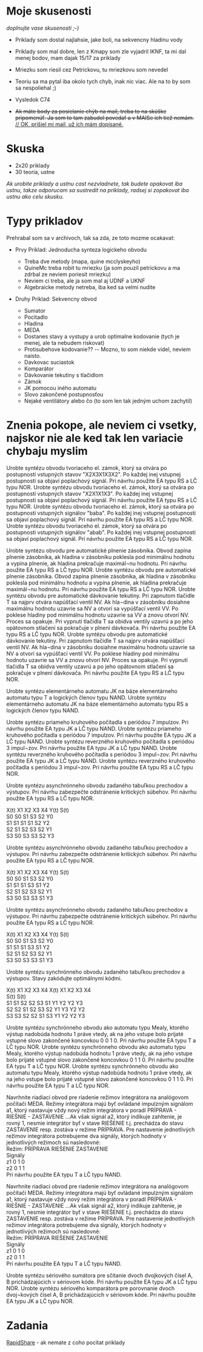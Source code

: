 # Moje skusenosti

*doplnujte vase skusenosti ;-)*

- Priklady som dostal najlahsie, jake boli, na sekvencny hladinu vody
- Priklady som mal dobre, len z Kmapy som zle vyjadril IKNF, ta mi dal menej bodov, mam dajak 15/17 za priklady
- Mriezku som riesil cez Petrickovu, tu mriezkovu som nevedel
- Teoriu sa ma pytal iba okolo tych chyb, inak nic viac. Ale na to by som sa nespoliehal ;)
- Vysledok C74

- <del>Ak máte body za posielanie chýb na mail, treba to na skúške pripomenúť. Ja som to tam zabudol povedať a v MAISe ich tiež nemám.</del> <ins>// OK, prišiel mi mail, už ich mám dopísané.</ins>

# Skuska

- 2x20 priklady
- 30 teoria, ustne

*Ak urobite priklady a ustnu cast nezvladnete, tak budete opakovat iba ustnu, takze odporucam sa sustredit na priklady, radsej si zopakovat iba ustnu ako celu skusku.*

# Typy prikladov

Prehrabal som sa v archivoch, tak sa zda, ze toto mozme ocakavat:

- Prvy Priklad: Jednoducha synteza logickeho obvodu
  - Treba dve metody  (mapa, quine mcclyskeyho)
  - QuineMc treba robit tu mriezku (ja som pouzil petrickovu a ma zdrbal ze neviem poriesit mriezku)
  - Neviem ci treba, ale ja som mal aj UDNF a UKNF
  - Algebraicke metody netreba, iba ked sa velmi nudite

- Druhy Priklad: Sekvencny obvod
  - Sumator
  - Pocitadlo
  - Hladina
  - MEDA
  - Dostanes stavy a vystupy a urob optimalne kodovanie (tych je menej, ale ta nebudem riskovat)
  - Protisubehove kodovanie?? -- Mozno, to som niekde videl, neviem naisto.
  - Davkovac suciastok
  - Komparátor
  - Dávkovanie tekutiny s tlačidlom
  - Zámok
  - JK pomocou iného automatu
  - Slovo zakončené postupnosťou
  - Nejaké ventilátory alebo čo (to som len tak jedným uchom zachytil)

# Znenia pokope, ale neviem ci vsetky, najskor nie ale ked tak len variacie chybaju myslim

Urobte syntézu obvodu tvoriaceho el. zámok, ktorý sa otvára po postupnosti vstupných stavov "X2X3X1X3X2". Po každej inej vstupnej postupnosti sa objaví poplachový signál. Pri návrhu použite EA typu RS a LČ typu NOR.
Urobte syntézu obvodu tvoriaceho el. zámok, ktorý sa otvára po postupnosti vstupných stavov "X2X1X1X3". Po každej inej vstupnej postupnosti sa objaví poplachový signál. Pri návrhu použite EA typu RS a LČ typu NOR.
Urobte syntézu obvodu tvoriaceho el. zámok, ktorý sa otvára po postupnosti vstupných signálov "baba". Po každej inej vstupnej postupnosti sa objaví poplachový signál. Pri návrhu použite EA typu RS a LČ typu NOR.
Urobte syntézu obvodu tvoriaceho el. zámok, ktorý sa otvára po postupnosti vstupných signálov "abab". Po každej inej vstupnej postupnosti sa objaví poplachový signál. Pri návrhu použite EA typu RS a LČ typu NOR.


Urobte syntézu obvodu pre automatické plnenie zásobníka. Obvod zapína plnenie zásobníka, ak hladina v zásobníku poklesla pod minimálnu hodnotu a vypína plnenie, ak hladina prekračuje maximál¬nu hodnotu. Pri návrhu použite EA typu RS a LČ typu NOR.
Urobte syntézu obvodu pre automatické plnenie zásobníka. Obvod zapína plnenie zásobníka, ak hladina v zásobníku poklesla pod minimálnu hodnotu a vypína plnenie, ak hladina prekračuje maximál¬nu hodnotu. Pri návrhu použite EA typu RS a LČ typu NOR.
Urobte syntézu obvodu pre automatické dávkovanie tekutiny. Pri zapnutom tlačidle T sa najprv otvára napúšťací ventil NV. Ak hla¬dina v zásobníku dosiahne maximálnu hodnotu uzavrie sa NV a otvorí sa vypúšťací ventil VV. 
Po poklese hladiny pod minimálnu hodnotu uzavrie sa VV a znovu otvorí NV. Proces sa opakuje. Pri vypnutí tlačidla T sa obidva ventily uzavrú a po jeho opätovnom stlačení sa pokračuje v plnení dávkovača. Pri návrhu použite EA typu RS a LČ typu NOR.
Urobte syntézu obvodu pre automatické dávkovanie tekutiny. Pri zapnutom tlačidle T sa najprv otvára napúšťací ventil NV. Ak hla¬dina v zásobníku dosiahne maximálnu hodnotu uzavrie sa NV a otvorí sa vypúšťací ventil VV. 
Po poklese hladiny pod minimálnu hodnotu uzavrie sa VV a znovu otvorí NV. Proces sa opakuje. Pri vypnutí tlačidla T sa obidva ventily uzavrú a po jeho opätovnom stlačení sa pokračuje v plnení dávkovača. Pri návrhu použite EA typu RS a LČ typu NOR.

Urobte syntézu elementárneho automatu JK na báze elementárneho automatu typu T a logických členov typu NAND.
Urobte syntézu elementárneho automatu JK na báze elementárneho automatu typu RS a logických členov typu NAND.


Urobte syntézu priameho kruhového počítadla s periódou 7 impulzov. Pri návrhu použite EA typu JK a LČ typu NAND.
Urobte syntézu priameho kruhového počítadla s periódou 7 impulzov. Pri návrhu použite EA typu JK a LČ typu NAND.
Urobte syntézu reverzného kruhového počítadla s periódou 3 impul¬zov. Pri návrhu použite EA typu JK a LČ typu NAND.
Urobte syntézu reverzného kruhového počítadla s periódou 3 impul¬zov. Pri návrhu použite EA typu JK a LČ typu NAND.
Urobte syntézu reverzného kruhového počítadla s periódou 3 impul¬zov. Pri návrhu použite EA typu RS a LČ typu NOR. 


Urobte syntézu asynchrónneho obvodu zadaného tabuľkou prechodov a výstupov. Pri návrhu zabezpečte odstránenie kritických súbehov.
Pri návrhu použite EA typu RS a LČ typu NOR.

                                      
  X(t)  	X1   X2   X3   X4      Y(t) 
 S(t)            
S0      	S0   S1   S3   S2   	Y0  
S1   	        S1   S1   S1   S2   	Y2  
S2   	        S1   S2   S3   S2   	Y1  
S3   	        S0   S3   S3   S2  	Y3   

Urobte syntézu asynchrónneho obvodu zadaného tabuľkou prechodov a výstupov. Pri návrhu zabezpečte odstránenie kritických súbehov.
Pri návrhu použite EA typu RS a LČ typu NOR.
                                      
  X(t)  	X1   X2   X3   X4   	Y(t) 
 S(t)            
S0   		S0   S1   S3   S2   	Y0  
S1   		S1   S1   S3   S1   	Y2  
S2   		S1   S2   S3   S2   	Y1  
S3   		S0   S3   S3   S1   	Y3  

Urobte syntézu asynchrónneho obvodu zadaného tabuľkou prechodov a výstupov. Pri návrhu zabezpečte odstránenie kritických súbehov.
Pri návrhu použite EA typu RS a LČ typu NOR.
                                      
  X(t)  	X1   X2   X3   X4   	Y(t) 
 S(t)            
S0  	 	S0   S1   S3   S2  	Y0  
S1   		S1   S1   S3   S1  	Y2  
S2   		S1   S2   S3   S2   	Y1  
S3   		S0   S3   S3   S1   	Y3  


Urobte syntézu synchrónneho obvodu zadaného tabuľkou prechodov a výstupov. Stavy zakódujte optimálnymi kódmi.
                                                                 
  X(t)  	X1   X2   X3   X4 	   	  X(t)  	X1   X2   X3   X4  
 S(t)           				 S(t)          
S1  		S1   S2   S2   S3   		S1   		Y1   Y2   Y2   Y3  
S2   		S2   S1   S2   S3    		S2   		Y1   Y3   Y2   Y2  
S3   		S3   S2   S2   S1   	 	S3  	 	Y1   Y2   Y2   Y3 


Urobte syntézu synchrónneho obvodu ako automatu typu Mealy, ktorého výstup nadobúda hodnotu 1 práve vtedy, ak na jeho vstupe bolo prijaté vstupné slovo zakončené koncovkou 0 0 1 0. Pri návrhu použite EA typu T a LČ typu NOR.
Urobte syntézu synchrónneho obvodu ako automatu typu Mealy, ktorého výstup nadobúda hodnotu 1 práve vtedy, ak na jeho vstupe bolo prijaté vstupné slovo zakončené koncovkou 0 1 1 0. Pri návrhu použite EA typu T a LČ typu NOR.
Urobte syntézu synchrónneho obvodu ako automatu typu Mealy, ktorého výstup nadobúda hodnotu 1 práve vtedy, ak na jeho vstupe bolo prijaté vstupné slovo zakončené koncovkou 0 1 1 0. Pri návrhu použite EA typu T a LČ typu NOR.


Navrhnite riadiaci obvod pre riadenie režimov integrátora na analógovom počítači MEDA. Režimy integrátora majú byť ovládané impulzným signálom a1, ktorý nastavuje vždy nový režim integrátora v poradí PRÍPRAVA - RIEŠNIE - ZASTAVENIE ...Ak však signál a2, ktorý indikuje zahltenie, je rovný 1, nesmie integrátor byť v stave RIEŠENIE t.j. prechádza do stavu ZASTAVENIE resp. zostáva v režime PRÍPRAVA. Pre nastavenie jednotlivých režimov integrátora potrebujeme dva signály, ktorých hodnoty v jednotlivých režimoch sú nasledovné:                                                              
  Režim:   PRÍPRAVA   RIEŠENIE   ZASTAVENIE                                                               
  Signály        
  z1   0   1   0  
  z2   0   1   1  
Pri návrhu použite EA typu T a LČ typu NAND.

Navrhnite riadiaci obvod pre riadenie režimov integrátora na analógovom počítači MEDA. Režimy integrátora majú byť ovládané impulzným signálom a1, ktorý nastavuje vždy nový režim integrátora v poradí PRÍPRAVA - RIEŠNIE - ZASTAVENIE ...Ak však signál a2, ktorý indikuje zahltenie, je rovný 1, nesmie integrátor byť v stave RIEŠENIE t.j. prechádza do stavu ZASTAVENIE resp. zostáva v režime PRÍPRAVA. Pre nastavenie jednotlivých režimov integrátora potrebujeme dva signály, ktorých hodnoty v jednotlivých režimoch sú nasledovné:                                                              
  Režim:   PRÍPRAVA   RIEŠENIE   ZASTAVENIE                                                               
  Signály        
  z1   0   1   0  
  z2   0   1   1  
Pri návrhu použite EA typu T a LČ typu NAND.


Urobte syntézu sériového sumátora pre sčítanie dvoch dvojkových čísel A, B prichádzajúcich v sériovom kóde. Pri návrhu použite EA typu JK a LČ typu NOR.
Urobte syntézu sériového komparátora pre porovnanie dvoch dvoj¬kových čísel A, B prichádzajúcich v sériovom kóde. Pri návrhu použite EA typu JK a LČ typu NOR.



# Zadania

[RapidShare](https://rapidshare.com/files/2521835219/Resources.zip) - ak nemate z coho pocitat priklady